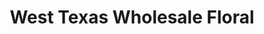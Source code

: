 ---
title: "West Texas Wholesale Floral"
url: /lubbock/west-texas-wholesale-floral/
shop: florist
---